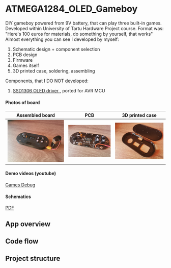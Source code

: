 # ATMEGA1284_OLED_Gameboy

DIY gameboy powered from 9V battery, that can play three built-in games. </br>
Developed within University of Tartu Hardware Project course. Format was: "Here's 100 euros for materials, do something by yourself, that works" </br>
Almost everything you can see I developed by myself: </br>
1. Schematic design + component selection
2. PCB design
3. Firmware
4. Games itself
5. 3D printed case, soldering, assembling

Components, that I DO NOT developed: </br>
1. [ SSD1306 OLED driver ](https://github.com/afiskon/stm32-ssd1306), ported for AVR MCU

#### Photos of board

Assembled board |  PCB | 3D printed case
:-------------------------:|:-------------------------:|:-------------------------:
<img src="/media/assembled.png" width="auto" height="auto"/></br>  |  <img src="/media/pcb.png" width="auto" height="auto"/></br> | <img src="/media/case.png" width="auto" height="auto"/></br> 

#### Demo videos (youtube)

[ Games ](https://www.youtube.com/watch?v=D_vLn6cdAP8&ab_channel=LeonidTsigrinski)
[ Debug ](https://www.youtube.com/watch?v=agJH_pz0l60&ab_channel=LeonidTsigrinski)

#### Schematics

[ PDF ](https://github.com/Leonid-98/ATMEGA1284_OLED_Gameboy/blob/main/media/schematic.pdf)



## App overview

## Code flow

## Project structure
